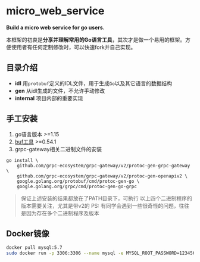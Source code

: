 # micro_web_service

**Build a micro web service for go users.**

本框架的初衷是**分享并理解常用的Go语言工具**，其次才是做一个易用的框架。方便使用者有任何定制修改时，可以快速fork并自己实现。

## 目录介绍

- **idl** 用`protobuf`定义的IDL文件，用于生成`Go`以及其它语言的数据结构
- **gen** 从idl生成的文件，不允许手动修改
- **internal** 项目内部的重要实现

## 手工安装

1. go语言版本 >=1.15
2. [buf工具](https://github.com/bufbuild/buf/releases) >=0.54.1
3. grpc-gateway相关二进制文件的安装
```shell
go install \
    github.com/grpc-ecosystem/grpc-gateway/v2/protoc-gen-grpc-gateway \
    github.com/grpc-ecosystem/grpc-gateway/v2/protoc-gen-openapiv2 \
    google.golang.org/protobuf/cmd/protoc-gen-go \
    google.golang.org/grpc/cmd/protoc-gen-go-grpc
```

> 保证上述安装的结果都放在了PATH目录下，可执行
> 以上四个二进制程序的版本需要关注，尤其是带v2的
> PS: 有同学会遇到一些很奇怪的问题，往往是因为存在多个二进制程序及版本

## Docker镜像

```bash
docker pull mysql:5.7
sudo docker run -p 3306:3306 --name mysql -e MYSQL_ROOT_PASSWORD=123456 -d mysql:5.7
```